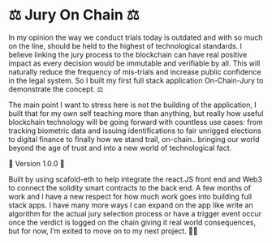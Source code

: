 # ⚖️ Jury On Chain ⚖️

In my opinion the way we conduct trials today is outdated and with so much on the line, should be held to the highest of technological standards. I believe linking the jury process to the blockchain can have real positive impact as every decision would be immutable and verifiable by all. This will naturally reduce the frequency of mis-trials and increase public confidence in the legal system. So I built my first full stack application On-Chain-Jury to demonstrate the concept. ⚖️

The main point I want to stress here is not the building of the application, I built that for my own self teaching more than anything, but really how useful blockchain technology will be going forward with countless use cases: from tracking biometric data and issuing identifications to fair unrigged elections to digital finance to finally how we stand trail, on-chain.. bringing our world beyond the age of trust and into a new world of technological fact.

📡 Version 1.0.0 📡

Built by using scafold-eth to help integrate the react.JS front end and Web3 to connect the solidity smart contracts to the back end. A few months of work and I have a new respect for how much work goes into building full stack apps. I have
many more ways I can expand on the app like write an algorithm for the actual jury selection process or have a trigger event occur once the verdict is logged on the chain giving it real world consequences, but for now, I’m exited to move on to my next project. 💆‍♂️
